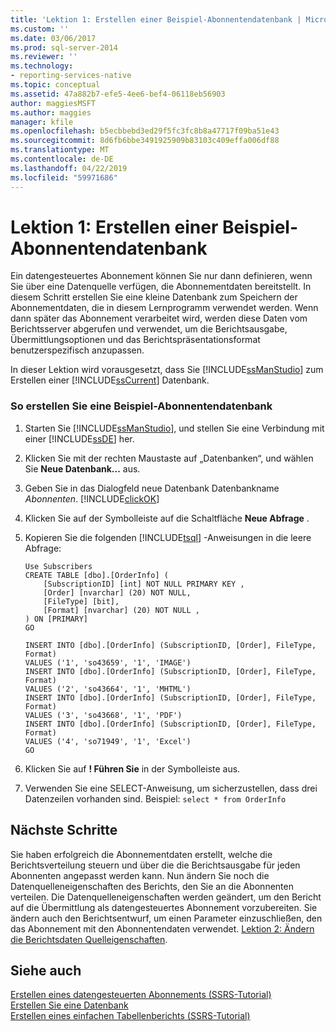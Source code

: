 ```yaml
---
title: 'Lektion 1: Erstellen einer Beispiel-Abonnentendatenbank | Microsoft-Dokumentation'
ms.custom: ''
ms.date: 03/06/2017
ms.prod: sql-server-2014
ms.reviewer: ''
ms.technology:
- reporting-services-native
ms.topic: conceptual
ms.assetid: 47a882b7-efe5-4ee6-bef4-06118eb56903
author: maggiesMSFT
ms.author: maggies
manager: kfile
ms.openlocfilehash: b5ecbbebd3ed29f5fc3fc8b8a47717f09ba51e43
ms.sourcegitcommit: 8d6fb6bbe3491925909b83103c409effa006df88
ms.translationtype: MT
ms.contentlocale: de-DE
ms.lasthandoff: 04/22/2019
ms.locfileid: "59971686"
---
```

# <a name="lesson-1-creating-a-sample-subscriber-database"></a>Lektion 1: Erstellen einer Beispiel-Abonnentendatenbank
  Ein datengesteuertes Abonnement können Sie nur dann definieren, wenn Sie über eine Datenquelle verfügen, die Abonnementdaten bereitstellt. In diesem Schritt erstellen Sie eine kleine Datenbank zum Speichern der Abonnementdaten, die in diesem Lernprogramm verwendet werden. Wenn dann später das Abonnement verarbeitet wird, werden diese Daten vom Berichtsserver abgerufen und verwendet, um die Berichtsausgabe, Übermittlungsoptionen und das Berichtspräsentationsformat benutzerspezifisch anzupassen.  
  
 In dieser Lektion wird vorausgesetzt, dass Sie [!INCLUDE[ssManStudio](../includes/ssmanstudio-md.md)] zum Erstellen einer [!INCLUDE[ssCurrent](../includes/sscurrent-md.md)] Datenbank.  
  
### <a name="to-create-a-sample-subscriber-database"></a>So erstellen Sie eine Beispiel-Abonnentendatenbank  
  
1.  Starten Sie [!INCLUDE[ssManStudio](../includes/ssmanstudio-md.md)], und stellen Sie eine Verbindung mit einer [!INCLUDE[ssDE](../includes/ssde-md.md)] her.  
  
2.  Klicken Sie mit der rechten Maustaste auf „Datenbanken“, und wählen Sie **Neue Datenbank...** aus.  
  
3.  Geben Sie in das Dialogfeld neue Datenbank Datenbankname *Abonnenten*. [!INCLUDE[clickOK](../includes/clickok-md.md)]  
  
4.  Klicken Sie auf der Symbolleiste auf die Schaltfläche **Neue Abfrage** .  
  
5.  Kopieren Sie die folgenden [!INCLUDE[tsql](../includes/tsql-md.md)] -Anweisungen in die leere Abfrage:  
  
    ```  
    Use Subscribers  
    CREATE TABLE [dbo].[OrderInfo] (  
        [SubscriptionID] [int] NOT NULL PRIMARY KEY ,  
        [Order] [nvarchar] (20) NOT NULL,  
        [FileType] [bit],  
        [Format] [nvarchar] (20) NOT NULL ,  
    ) ON [PRIMARY]  
    GO  
  
    INSERT INTO [dbo].[OrderInfo] (SubscriptionID, [Order], FileType, Format)   
    VALUES ('1', 'so43659', '1', 'IMAGE')  
    INSERT INTO [dbo].[OrderInfo] (SubscriptionID, [Order], FileType, Format)   
    VALUES ('2', 'so43664', '1', 'MHTML')  
    INSERT INTO [dbo].[OrderInfo] (SubscriptionID, [Order], FileType, Format)   
    VALUES ('3', 'so43668', '1', 'PDF')  
    INSERT INTO [dbo].[OrderInfo] (SubscriptionID, [Order], FileType, Format)   
    VALUES ('4', 'so71949', '1', 'Excel')  
    GO  
    ```  
  
6.  Klicken Sie auf **! Führen Sie**  in der Symbolleiste aus.  
  
7.  Verwenden Sie eine SELECT-Anweisung, um sicherzustellen, dass drei Datenzeilen vorhanden sind. Beispiel: `select * from OrderInfo`  
  
## <a name="next-steps"></a>Nächste Schritte  
 Sie haben erfolgreich die Abonnementdaten erstellt, welche die Berichtsverteilung steuern und über die die Berichtsausgabe für jeden Abonnenten angepasst werden kann. Nun ändern Sie noch die Datenquelleneigenschaften des Berichts, den Sie an die Abonnenten verteilen. Die Datenquelleneigenschaften werden geändert, um den Bericht auf die Übermittlung als datengesteuertes Abonnement vorzubereiten. Sie ändern auch den Berichtsentwurf, um einen Parameter einzuschließen, den das Abonnement mit den Abonnentendaten verwendet. [Lektion 2: Ändern die Berichtsdaten Quelleigenschaften](lesson-2-modifying-the-report-data-source-properties.md).  
  
## <a name="see-also"></a>Siehe auch  
 [Erstellen eines datengesteuerten Abonnements &#40;SSRS-Tutorial&#41;](create-a-data-driven-subscription-ssrs-tutorial.md)   
 [Erstellen Sie eine Datenbank](../relational-databases/databases/create-a-database.md)   
 [Erstellen eines einfachen Tabellenberichts &#40;SSRS-Tutorial&#41;](create-a-basic-table-report-ssrs-tutorial.md)  
  
  
